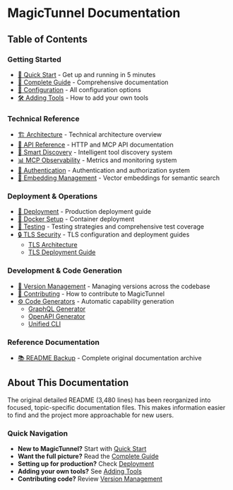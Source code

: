 # MagicTunnel Documentation

## Table of Contents

### Getting Started
- [🚀 Quick Start](quickstart.md) - Get up and running in 5 minutes
- [📖 Complete Guide](guide.md) - Comprehensive documentation
- [🔧 Configuration](config.md) - All configuration options
- [🛠️ Adding Tools](tools.md) - How to add your own tools

### Technical Reference  
- [🏗️ Architecture](architecture.md) - Technical architecture overview
- [🔌 API Reference](api.md) - HTTP and MCP API documentation
- [🧠 Smart Discovery](smart-discovery.md) - Intelligent tool discovery system
- [📊 MCP Observability](MCP_OBSERVABILITY_ARCHITECTURE.md) - Metrics and monitoring system
- [🔐 Authentication](AUTHENTICATION.md) - Authentication and authorization system
- [🧠 Embedding Management](EMBEDDING_MANAGEMENT.md) - Vector embeddings for semantic search

### Deployment & Operations
- [🚀 Deployment](deploy.md) - Production deployment guide
- [🐳 Docker Setup](docker.md) - Container deployment
- [🧪 Testing](testing.md) - Testing strategies and comprehensive test coverage
- [🔒 TLS Security](tls/) - TLS configuration and deployment guides
  - [TLS Architecture](tls/TLS_ARCHITECTURE.md)
  - [TLS Deployment Guide](tls/TLS_DEPLOYMENT_GUIDE.md)

### Development & Code Generation
- [🔢 Version Management](VERSION_MANAGEMENT.md) - Managing versions across the codebase
- [🤝 Contributing](contributing.md) - How to contribute to MagicTunnel
- [⚙️ Code Generators](generators/) - Automatic capability generation
  - [GraphQL Generator](generators/graphql_schema_generator.md)
  - [OpenAPI Generator](generators/openapi_generator.md)
  - [Unified CLI](generators/unified_generator_cli.md)

### Reference Documentation
- [📚 README Backup](README-BACKUP.md) - Complete original documentation archive

## About This Documentation

The original detailed README (3,480 lines) has been reorganized into focused, topic-specific documentation files. This makes information easier to find and the project more approachable for new users.

### Quick Navigation
- **New to MagicTunnel?** Start with [Quick Start](quickstart.md)
- **Want the full picture?** Read the [Complete Guide](guide.md)  
- **Setting up for production?** Check [Deployment](deploy.md)
- **Adding your own tools?** See [Adding Tools](tools.md)
- **Contributing code?** Review [Version Management](VERSION_MANAGEMENT.md)